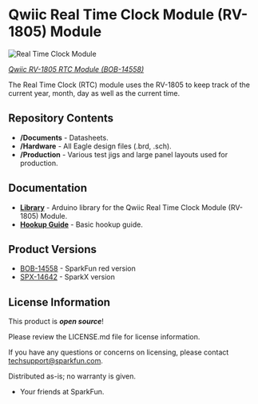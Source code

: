 Qwiic Real Time Clock Module (RV-1805) Module
==================

![Real Time Clock Module](https://cdn.sparkfun.com/r/500-500/assets/parts/1/2/6/9/1/14558-SparkFun_Real_Time_Clock_Module_-_RV-1805__Qwiic_-01.jpg)

[*Qwiic RV-1805 RTC Module (BOB-14558)*](https://www.sparkfun.com/products/14558)

The Real Time Clock (RTC) module uses the RV-1805 to keep track of the current year, month, day as well as the current time.

Repository Contents
-------------------
* **/Documents** - Datasheets. 
* **/Hardware** - All Eagle design files (.brd, .sch). 
* **/Production** - Various test jigs and large panel layouts used for production.

Documentation
--------------
* **[Library](https://github.com/sparkfun/SparkFun_RV-1805_Arduino_Library)** - Arduino library for the Qwiic Real Time Clock Module (RV-1805) Module.
* **[Hookup Guide](https://learn.sparkfun.com/tutorials/qwiic-real-time-clock-module-rv-1805-hookup-guide)** - Basic hookup guide.

Product Versions
----------------
* [BOB-14558](https://www.sparkfun.com/products/14558) - SparkFun red version
* [SPX-14642](https://www.sparkfun.com/products/14642) - SparkX version

License Information
-------------------

This product is _**open source**_! 

Please review the LICENSE.md file for license information. 

If you have any questions or concerns on licensing, please contact techsupport@sparkfun.com.

Distributed as-is; no warranty is given.

- Your friends at SparkFun.

_<COLLABORATION CREDIT>_
